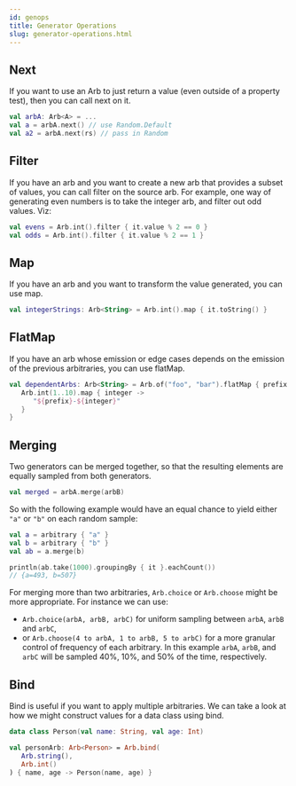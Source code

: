 ```yaml
---
id: genops
title: Generator Operations
slug: generator-operations.html
---
```





## Next

If you want to use an Arb to just return a value (even outside of a property test), then you can call next on it.

```kotlin
val arbA: Arb<A> = ...
val a = arbA.next() // use Random.Default
val a2 = arbA.next(rs) // pass in Random
```



## Filter

If you have an arb and you want to create a new arb that provides a subset of values, you can call filter on the source arb.
For example, one way of generating even numbers is to take the integer arb, and filter out odd values. Viz:

```kotlin
val evens = Arb.int().filter { it.value % 2 == 0 }
val odds = Arb.int().filter { it.value % 2 == 1 }
```



## Map

If you have an arb and you want to transform the value generated, you can use map.
```kotlin
val integerStrings: Arb<String> = Arb.int().map { it.toString() }
```


## FlatMap

If you have an arb whose emission or edge cases depends on the emission of the previous arbitraries, you can use flatMap.
```kotlin
val dependentArbs: Arb<String> = Arb.of("foo", "bar").flatMap { prefix ->
   Arb.int(1..10).map { integer ->
      "${prefix}-${integer}"
   }
}
```



## Merging

Two generators can be merged together, so that the resulting elements are equally sampled from both generators.

```kotlin
val merged = arbA.merge(arbB)
```

So with the following example would have an equal chance to yield either `"a"` or `"b"` on each random sample:

```kotlin
val a = arbitrary { "a" }
val b = arbitrary { "b" }
val ab = a.merge(b)

println(ab.take(1000).groupingBy { it }.eachCount())
// {a=493, b=507}
```

For merging more than two arbitraries, `Arb.choice` or `Arb.choose` might be more appropriate. For instance we can use:
- `Arb.choice(arbA, arbB, arbC)` for uniform sampling between `arbA`, `arbB` and `arbC`,
- or `Arb.choose(4 to arbA, 1 to arbB, 5 to arbC)` for a more granular control of frequency of each arbitrary.
  In this example `arbA`, `arbB`, and `arbC` will be sampled 40%, 10%, and 50% of the time, respectively.

## Bind

Bind is useful if you want to apply multiple arbitraries. We can take a look at how we might construct values for a data class using bind.

```kotlin
data class Person(val name: String, val age: Int)

val personArb: Arb<Person> = Arb.bind(
   Arb.string(),
   Arb.int()
) { name, age -> Person(name, age) }
```
